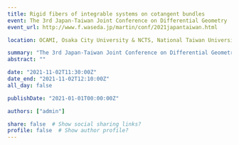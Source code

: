 ```yaml
---
title: Rigid fibers of integrable systems on cotangent bundles
event: The 3rd Japan-Taiwan Joint Conference on Differential Geometry
event_url: http://www.f.waseda.jp/martin/conf/2021japantaiwan.html

location: OCAMI, Osaka City University & NCTS, National Taiwan University (Webex)

summary: "The 3rd Japan-Taiwan Joint Conference on Differential Geometry"
abstract: ""

date: "2021-11-02T11:30:00Z"
date_end: "2021-11-02T12:10:00Z"
all_day: false

publishDate: "2021-01-01T00:00:00Z"

authors: ["admin"]

share: false  # Show social sharing links?
profile: false  # Show author profile?
---
```

